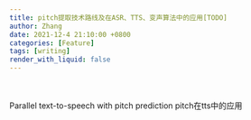 ```yaml
---
title: pitch提取技术路线及在ASR、TTS、变声算法中的应用[TODO]
author: Zhang
date: 2021-12-4 21:10:00 +0800
categories: [Feature]
tags: [writing]
render_with_liquid: false　
---
```


　　

 Parallel text-to-speech with pitch prediction pitch在tts中的应用
